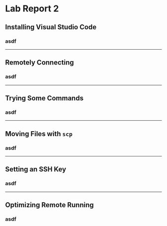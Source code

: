 # **Lab Report 2**

## **Installing Visual Studio Code**
### asdf

---

## **Remotely Connecting**
### asdf

---

## **Trying Some Commands**
### asdf

---

## **Moving Files with `scp`**
### asdf

---

## **Setting an SSH Key**
### asdf

---

## **Optimizing Remote Running**
### asdf